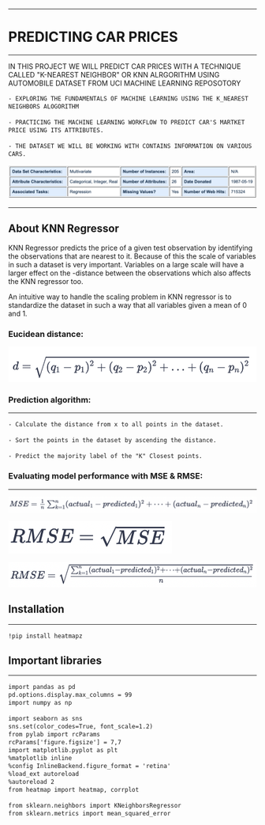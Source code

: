 ----
# PREDICTING CAR PRICES
----

IN THIS PROJECT WE WILL PREDICT CAR PRICES WITH A TECHNIQUE CALLED "K-NEAREST NEIGHBOR" OR KNN ALRGORITHM USING AUTOMOBILE DATASET FROM UCI MACHINE LEARNING REPOSOTORY

    - EXPLORING THE FUNDAMENTALS OF MACHINE LEARNING USING THE K_NEAREST NEIGHBORS ALOGORITHM

    - PRACTICING THE MACHINE LEARNING WORKFLOW TO PREDICT CAR'S MARTKET PRICE USING ITS ATTRIBUTES.

    - THE DATASET WE WILL BE WORKING WITH CONTAINS INFORMATION ON VARIOUS CARS.

![PICTURE](images/data_description.png)

----
## About KNN Regressor

KNN Regressor predicts the price of a given test observation by identifying the observations that are nearest to it. Because of 
this the scale of variables in such a dataset is very important. Variables on a large scale will have a larger effect on the 
-distance between the observations which also affects the KNN regressor too.

An intuitive way to handle the scaling problem in KNN regressor is to standardize the dataset in such a way that all variables given a mean of 0 and 1.

### Eucidean distance:

![PICTURE](images/eucidean_distance.png)

### Prediction algorithm:
----
    - Calculate the distance from x to all points in the dataset.

    - Sort the points in the dataset by ascending the distance.

    - Predict the majority label of the "K" Closest points.

### Evaluating model performance with MSE & RMSE:
----

![PICTURE](images/MSE.png)

![PICTURE](images/RMSE.png)

![PICTURE](images/RMSE1.png)

## Installation
----
```bash
!pip install heatmapz
```

## Important libraries
----
```
import pandas as pd
pd.options.display.max_columns = 99
import numpy as np

import seaborn as sns
sns.set(color_codes=True, font_scale=1.2)
from pylab import rcParams
rcParams['figure.figsize'] = 7,7 
import matplotlib.pyplot as plt
%matplotlib inline
%config InlineBackend.figure_format = 'retina'
%load_ext autoreload
%autoreload 2
from heatmap import heatmap, corrplot

from sklearn.neighbors import KNeighborsRegressor
from sklearn.metrics import mean_squared_error
```
